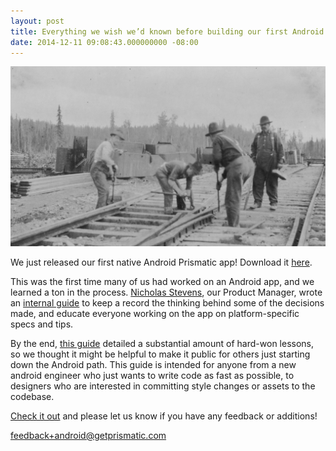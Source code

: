 ```yaml
---
layout: post
title: Everything we wish we’d known before building our first Android app
date: 2014-12-11 09:08:43.000000000 -08:00
---
```

![](/content/images/2014/12/Screen-Shot-2014-12-11-at-9-38-00-AM.png)

We just released our first native Android Prismatic app! Download it [here](https://play.google.com/store/apps/details?id=com.Prismatic.android).

This was the first time many of us had worked on an Android app, and we learned a ton in the process.   [Nicholas Stevens](http://getprismatic.com/profile/nick), our Product Manager, wrote  an [internal guide](https://github.com/nstevens/androidguide#introduction) to keep a record the thinking behind some of the decisions made, and educate everyone working on the app on platform-specific specs and tips.

By the end, [this guide](https://github.com/nstevens/androidguide#introduction) detailed a substantial amount of hard-won lessons, so we thought it might be helpful to make it public for others just starting down the Android path.  This guide is intended for anyone from a new android engineer who just wants to write code as fast as possible, to designers who are interested in committing style changes or assets to the codebase.

[Check it out](https://github.com/nstevens/androidguide#introduction) and please let us know if you have any feedback or additions! 

[feedback+android@getprismatic.com](mailto:feedback+android@getprismatic.com)
